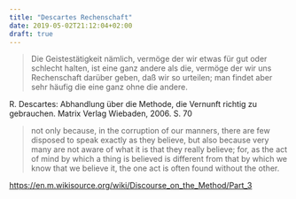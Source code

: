 ```yaml
---
title: "Descartes Rechenschaft"
date: 2019-05-02T21:12:04+02:00
draft: true
---
```


> Die Geistestätigkeit nämlich, vermöge der wir etwas für gut oder schlecht
> halten, ist eine ganz andere als die, vermöge der wir uns Rechenschaft darüber
> geben, daß wir so urteilen; man findet aber sehr häufig die eine ganz ohne die
> andere.

R. Descartes: Abhandlung über die Methode, die Vernunft richtig zu
gebrauchen. Matrix Verlag Wiebaden, 2006. S. 70

> not only because, in the corruption of our manners, there are few disposed to
speak exactly as they believe, but also because very many are not aware of what
it is that they really believe; for, as the act of mind by which a thing is
believed is different from that by which we know that we believe it, the one act
is often found without the other.

https://en.m.wikisource.org/wiki/Discourse_on_the_Method/Part_3

